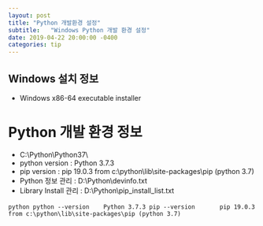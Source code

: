 ```yaml
---
layout: post
title: "Python 개발환경 설정"
subtitle:   "Windows Python 개발 환경 설정"
date: 2019-04-22 20:00:00 -0400
categories: tip
---
```


## Windows 설치 정보
[Python 3.7.3]: https://www.python.org/downloads/release/python-373/
- Windows x86-64 executable installer

# Python 개발 환경 정보
- C:\Python\Python37\
- python version : Python 3.7.3
- pip version : pip 19.0.3 from c:\python\lib\site-packages\pip (python 3.7)
- Python 정보 관리 : D:\Python\devinfo.txt 
- Library Install 관리 : D:\Python\pip_install_list.txt 


​```python
python --version	Python 3.7.3
pip --version		pip 19.0.3 from c:\python\lib\site-packages\pip (python 3.7)
​```
